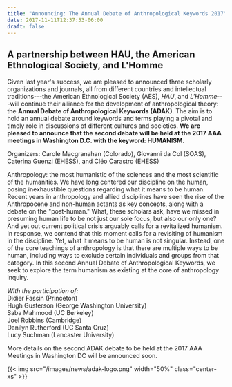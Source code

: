```yaml
---
title: "Announcing: The Annual Debate of Anthropological Keywords 2017"
date: 2017-11-11T12:37:53-06:00
draft: false
---
```


## A partnership between HAU, the American Ethnological Society, and L'Homme

Given last year's success,  we are pleased to announced three scholarly organizations and journals, all from different countries and intellectual traditions---the American Ethnological Society (AES), *HAU*, and *L'Homme*---will continue their alliance for the development of anthropological theory: the **Annual Debate of Anthropological Keywords (ADAK)**. The aim is to hold an annual debate around keywords and terms playing a pivotal and timely role in discussions of different cultures and societies. **We are pleased to announce that the second  debate will be held at the 2017 AAA meetings in Washington D.C. with the keyword: HUMANISM.**

Organizers: Carole Macgranahan (Colorado), Giovanni da Col (SOAS), Caterina Guenzi (EHESS), and Cléo Carastro (EHESS)

Anthropology: the most humanistic of the sciences and the most scientific of the humanities. We have long centered our discipline on the human, posing inexhaustible questions regarding what it means to be human. Recent years in anthropology and allied disciplines have seen the rise of the Anthropocene and non-human actants as key concepts, along with a debate on the "post-human."  What, these scholars ask, have we missed in presuming human life to be not just our sole focus, but also our only one? And yet out current political crisis arguably calls for a revitalized humanism.  In response, we contend that this moment calls for a revisiting of humanism in the discipline. Yet, what it means to be human is not singular. Instead, one of the core teachings of anthropology is that there are multiple ways to be human, including ways to exclude certain individuals and groups from that category. In this second Annual Debate of Anthropological Keywords, we seek to explore the term humanism as existing at the core of anthropology inquiry.

*With the participation of:*\
Didier Fassin (Princeton)\
Hugh Gusterson (George Washington University)\
Saba Mahmood (UC Berkeley)\
Joel Robbins (Cambridge)\
Danilyn Rutherford (UC Santa Cruz)\
Lucy Suchman  (Lancaster University)

More details on the second ADAK debate to be held at the 2017 AAA Meetings in Washington DC will be announced soon.

{{< img src="/images/news/adak-logo.png" width="50%" class="center-xs" >}}

